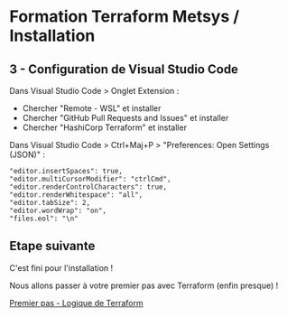 # Formation Terraform Metsys / Installation

  

## 3 - Configuration de Visual Studio Code

Dans Visual Studio Code > Onglet Extension :
 - Chercher "Remote - WSL" et installer
 - Chercher "GitHub Pull Requests and Issues" et installer
 - Chercher "HashiCorp Terraform" et installer

Dans Visual Studio Code > Ctrl+Maj+P > "Preferences: Open Settings (JSON)" :

    "editor.insertSpaces": true,
    "editor.multiCursorModifier": "ctrlCmd",
    "editor.renderControlCharacters": true,
    "editor.renderWhitespace": "all",
    "editor.tabSize": 2,
    "editor.wordWrap": "on",
    "files.eol": "\n"

## Etape suivante
C'est fini pour l'installation !

Nous allons passer à votre premier pas avec Terraform (enfin presque) !

[Premier pas - Logique de Terraform](https://github.com/HeuScripts/Formation/tree/main/Premier-pas/Logique)